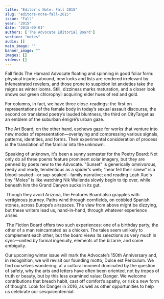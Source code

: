 ```yaml
---
title: "Editor's Note: Fall 2015"
slug: "editors-note-fall-2015"
issue: "Fall"
year: "2015"
date: "2015-09-01"
authors: ['The Advocate Editorial Board']
section: "notes"
audio: []
main_image: ""
banner_image: ""
images: []
videos: []
---
```

Fall finds The Harvard Advocate floating and spinning in good foliar form: physical injuries abound, new locks and lists are rendered irrelevant by infenestrated revelers, and those prone to suspicion let anxieties take the reigns as winter looms. Still, dizziness marks maturation, and a closer look shows our green chlorophyll acquiring elder hues of red and gold.

 For columns, in fact, we have three close-readings: the first on representations of the female body in today’s sexual assault discourse, the second on translated poetry’s lauded bluntness, the third on CityTarget as an emblem of the suburban émigré’s urban gaze.

 The Art Board, on the other hand, eschews gaze for works that venture into new modes of representation—overlaying and compressing various signals, patterns, identities, and forms. Their experimental consideration of process is the translation of the familiar into the unknown.

 Speaking of unknown, it's been a sunny semester for the Poetry Board: Not only do all three poems feature prominent solar imagery, but they are penned by poets new to the Advocate. "Sunset" is generically omnivorous, reedy and ready, tendentious as a spider's web; "hear fell their sinew" is a blood-soaked--or sap-soaked--family narrative; and reading Leah Xue's tiny "Moles" is like watching Nik Wallenda slowly begin to tip over, while beneath him the Grand Canyon sucks in its gut. 

  Though they avoid Arizona, the Features Board also grapples with vertiginous journey. Paths wind through cornfields, on cobbled Spanish stones, across Europe’s airspaces. The view from above might be dizzying, but these writers lead us, hand-in-hand, through whatever experience arises.

  The Fiction Board offers two such experiences: one of a birthday party, the other of a man reincarnated as a chicken. The tales seem unlikely to complement each other, but the board views its selections as very much in sync—united by formal ingenuity, elements of the bizarre, and some ambiguity.

 Our upcoming winter issue will mark the Advocate’s 150th Anniversary and, in recognition, we will revisit our founding motto, Dulce est Periculum. We find ourselves wondering, at a cultural moment dominated by the question of safety, why the arts and letters have often been oriented, not by tropes of truth or beauty, but by this less examined value: Danger. We welcome contributions that breach habit, cast off comfort’s apathy, or risk a new form of thought. Look for Danger in 2016, as well as other opportunities to help us celebrate our sesquicentennial. 

